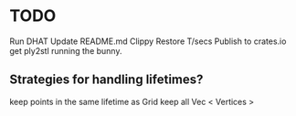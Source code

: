 # TODO

Run DHAT
Update README.md
Clippy
Restore T/secs
Publish to crates.io
get ply2stl running the bunny.

## Strategies for handling lifetimes?

keep points in the same lifetime as Grid
keep all Vec < Vertices >
